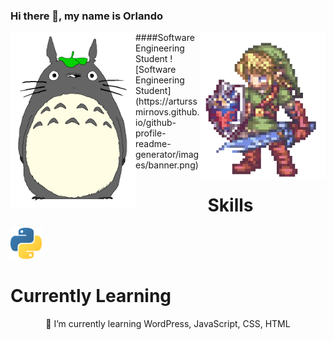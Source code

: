 
### Hi there 👋, my name is Orlando
<img src="https://github.com/phenomhunter/phenomhunter/blob/main/sprites/FreePiercingHamster-max-1mb.gif" width="200" align="left" />
<img src="https://github.com/phenomhunter/phenomhunter/blob/main/sprites/linkZelda.gif" width="200" align="right"/>
####Software Engineering Student
![Software Engineering Student](https://arturssmirnovs.github.io/github-profile-readme-generator/images/banner.png)


<h1 style="text-align:center"> Skills </h1>
<img src="https://github.com/phenomhunter/phenomhunter/blob/main/images/python_logo.png" width="50"/>
<body>
<h1> Currently Learning </h1> 
<p align="middle">🌱 I’m currently learning WordPress, JavaScript, CSS, HTML </p>
</body>





